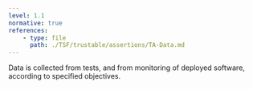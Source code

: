 ```yaml
---
level: 1.1
normative: true
references:
    - type: file
      path: ./TSF/trustable/assertions/TA-Data.md
---
```


Data is collected from tests, and from monitoring of deployed software, according to specified objectives.
